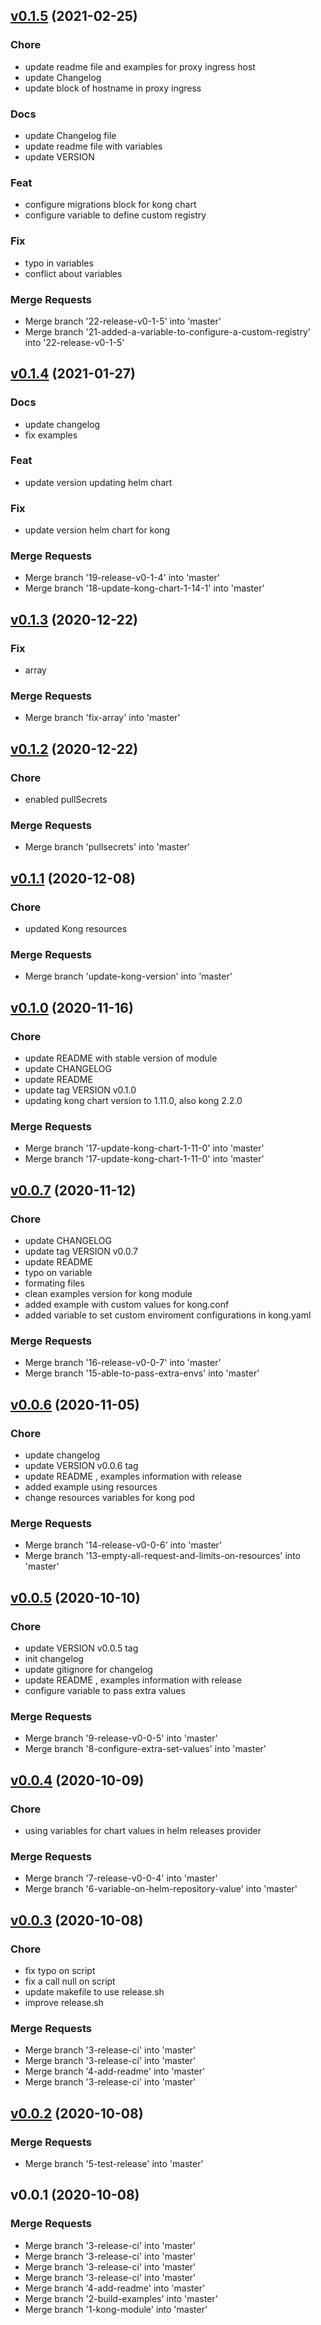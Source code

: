 
<a name="v0.1.5"></a>
## [v0.1.5](https://gitlab.com/bennuteam/terraform-helm-kong/compare/v0.1.4...v0.1.5) (2021-02-25)

### Chore

* update readme file and examples for proxy ingress host
* update Changelog
* update block of hostname in proxy ingress

### Docs

* update Changelog file
* update readme file with variables
* update VERSION

### Feat

* configure migrations block for kong chart
* configure variable to define custom registry

### Fix

* typo in variables
* conflict about variables

### Merge Requests

* Merge branch '22-release-v0-1-5' into 'master'
* Merge branch '21-added-a-variable-to-configure-a-custom-registry' into '22-release-v0-1-5'


<a name="v0.1.4"></a>
## [v0.1.4](https://gitlab.com/bennuteam/terraform-helm-kong/compare/v0.1.3...v0.1.4) (2021-01-27)

### Docs

* update changelog
* fix examples

### Feat

* update version updating helm chart

### Fix

* update version helm chart for kong

### Merge Requests

* Merge branch '19-release-v0-1-4' into 'master'
* Merge branch '18-update-kong-chart-1-14-1' into 'master'


<a name="v0.1.3"></a>
## [v0.1.3](https://gitlab.com/bennuteam/terraform-helm-kong/compare/v0.1.2...v0.1.3) (2020-12-22)

### Fix

* array

### Merge Requests

* Merge branch 'fix-array' into 'master'


<a name="v0.1.2"></a>
## [v0.1.2](https://gitlab.com/bennuteam/terraform-helm-kong/compare/v0.1.1...v0.1.2) (2020-12-22)

### Chore

* enabled pullSecrets

### Merge Requests

* Merge branch 'pullsecrets' into 'master'


<a name="v0.1.1"></a>
## [v0.1.1](https://gitlab.com/bennuteam/terraform-helm-kong/compare/v0.1.0...v0.1.1) (2020-12-08)

### Chore

* updated Kong resources

### Merge Requests

* Merge branch 'update-kong-version' into 'master'


<a name="v0.1.0"></a>
## [v0.1.0](https://gitlab.com/bennuteam/terraform-helm-kong/compare/v0.0.7...v0.1.0) (2020-11-16)

### Chore

* update README with stable version of module
* update CHANGELOG
* update README
* update tag VERSION v0.1.0
* updating kong chart version to 1.11.0, also kong 2.2.0

### Merge Requests

* Merge branch '17-update-kong-chart-1-11-0' into 'master'
* Merge branch '17-update-kong-chart-1-11-0' into 'master'


<a name="v0.0.7"></a>
## [v0.0.7](https://gitlab.com/bennuteam/terraform-helm-kong/compare/v0.0.6...v0.0.7) (2020-11-12)

### Chore

* update CHANGELOG
* update tag VERSION v0.0.7
* update README
* typo on variable
* formating files
* clean examples version for kong module
* added example with custom values for kong.conf
* added variable to set custom enviroment configurations in kong.yaml

### Merge Requests

* Merge branch '16-release-v0-0-7' into 'master'
* Merge branch '15-able-to-pass-extra-envs' into 'master'


<a name="v0.0.6"></a>
## [v0.0.6](https://gitlab.com/bennuteam/terraform-helm-kong/compare/v0.0.5...v0.0.6) (2020-11-05)

### Chore

* update changelog
* update VERSION v0.0.6 tag
* update README , examples information with release
* added example using resources
* change resources variables for kong pod

### Merge Requests

* Merge branch '14-release-v0-0-6' into 'master'
* Merge branch '13-empty-all-request-and-limits-on-resources' into 'master'


<a name="v0.0.5"></a>
## [v0.0.5](https://gitlab.com/bennuteam/terraform-helm-kong/compare/v0.0.4...v0.0.5) (2020-10-10)

### Chore

* update VERSION v0.0.5 tag
* init changelog
* update gitignore for changelog
* update README , examples information with release
* configure variable to pass extra values

### Merge Requests

* Merge branch '9-release-v0-0-5' into 'master'
* Merge branch '8-configure-extra-set-values' into 'master'


<a name="v0.0.4"></a>
## [v0.0.4](https://gitlab.com/bennuteam/terraform-helm-kong/compare/v0.0.3...v0.0.4) (2020-10-09)

### Chore

* using variables for chart values in helm releases provider

### Merge Requests

* Merge branch '7-release-v0-0-4' into 'master'
* Merge branch '6-variable-on-helm-repository-value' into 'master'


<a name="v0.0.3"></a>
## [v0.0.3](https://gitlab.com/bennuteam/terraform-helm-kong/compare/v0.0.2...v0.0.3) (2020-10-08)

### Chore

* fix typo on script
* fix a call null on script
* update makefile to use release.sh
* improve release.sh

### Merge Requests

* Merge branch '3-release-ci' into 'master'
* Merge branch '3-release-ci' into 'master'
* Merge branch '4-add-readme' into 'master'
* Merge branch '3-release-ci' into 'master'


<a name="v0.0.2"></a>
## [v0.0.2](https://gitlab.com/bennuteam/terraform-helm-kong/compare/v0.0.1...v0.0.2) (2020-10-08)

### Merge Requests

* Merge branch '5-test-release' into 'master'


<a name="v0.0.1"></a>
## v0.0.1 (2020-10-08)

### Merge Requests

* Merge branch '3-release-ci' into 'master'
* Merge branch '3-release-ci' into 'master'
* Merge branch '3-release-ci' into 'master'
* Merge branch '3-release-ci' into 'master'
* Merge branch '4-add-readme' into 'master'
* Merge branch '2-build-examples' into 'master'
* Merge branch '1-kong-module' into 'master'


